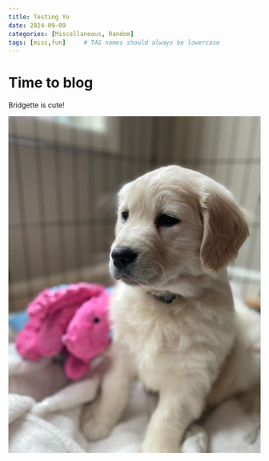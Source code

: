 ```yaml
---
title: Testing Yo
date: 2024-09-09
categories: [Miscellaneous, Random]
tags: [misc,fun]     # TAG names should always be lowercase
---
```

# Time to blog

Bridgette is cute!

![Bridgette](assets/images/2024-09-09-Testing/bridgette.jpg)

